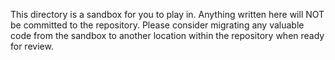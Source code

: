 This directory is a sandbox for you to play in. Anything written here will
NOT be committed to the repository. Please consider migrating any valuable
code from the sandbox to another location within the repository when
ready for review.